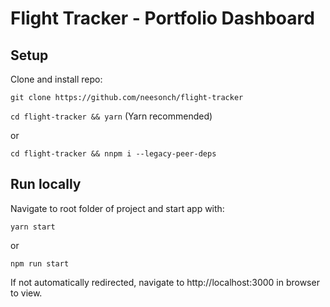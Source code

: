 # Flight Tracker - Portfolio Dashboard

## Setup

Clone and install repo:

`git clone https://github.com/neesonch/flight-tracker`

`cd flight-tracker && yarn` (Yarn recommended)

or

`cd flight-tracker && nnpm i --legacy-peer-deps`

## Run locally

Navigate to root folder of project and start app with:

`yarn start`

or

`npm run start`

If not automatically redirected, navigate to http://localhost:3000 in browser to view.
